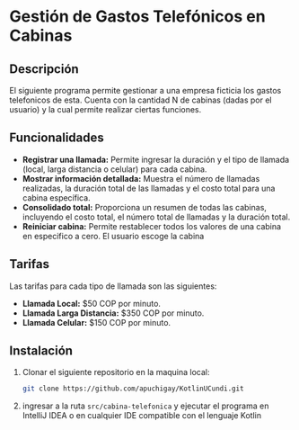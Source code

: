 # Gestión de Gastos Telefónicos en Cabinas

## Descripción

El siguiente programa permite gestionar a una empresa ficticia los gastos telefonicos de esta. Cuenta con la cantidad N de cabinas (dadas por el usuario) y la cual permite realizar ciertas funciones.
## Funcionalidades

- **Registrar una llamada:** Permite ingresar la duración y el tipo de llamada (local, larga distancia o celular) para cada cabina.
- **Mostrar información detallada:** Muestra el número de llamadas realizadas, la duración total de las llamadas y el costo total para una cabina específica.
- **Consolidado total:** Proporciona un resumen de todas las cabinas, incluyendo el costo total, el número total de llamadas y la duración total.
- **Reiniciar cabina:** Permite restablecer todos los valores de una cabina en especifico a cero. El usuario escoge la cabina

## Tarifas

Las tarifas para cada tipo de llamada son las siguientes:
- **Llamada Local:** $50 COP por minuto.
- **Llamada Larga Distancia:** $350 COP por minuto.
- **Llamada Celular:** $150 COP por minuto.

## Instalación

1. Clonar el siguiente repositorio en la maquina local:
   ```bash
   git clone https://github.com/apuchigay/KotlinUCundi.git
2. ingresar a la ruta `src/cabina-telefonica` y ejecutar el programa en IntelliJ IDEA o en cualquier IDE compatible con el lenguaje Kotlin